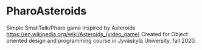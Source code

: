 # PharoAsteroids
Simple SmallTalk/Pharo game inspired by Asteroids https://en.wikipedia.org/wiki/Asteroids_(video_game) Created for Object oriented design and programming course in Jyväskylä University, fall 2020.
